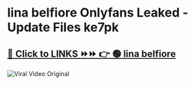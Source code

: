 
 # lina belfiore Onlyfans Leaked - Update Files ke7pk

## <h2><a href="https://clipsfans.com/lina_belfiore&ref=git">🔗 Click to LINKS ⏩⏩ 👉 🟢 lina belfiore </a></h2>

<a href="https://clipsfans.com/lina_belfiore&ref=git" rel="nofollow" data-target="animated-image.originalLink"><img src="https://i.ibb.co.com/xMMVF88/686577567.gif" alt="Viral Video Original" style="max-width: 100%; display: inline-block;" data-target="animated-image.originalImage"></a>

